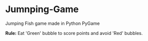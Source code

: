 # Jumnping-Game
Jumping Fish game made in Python PyGame

**Rule:**
Eat 'Green' bubble to score points and avoid 'Red' bubbles.
